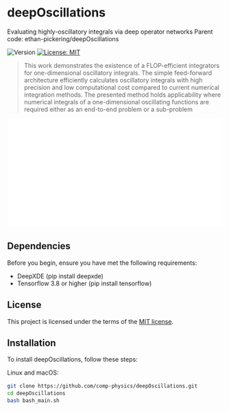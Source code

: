 # deepOscillations

Evaluating highly-oscillatory integrals via deep operator networks
Parent code: ethan-pickering/deepOscillations

![Version](https://img.shields.io/badge/version-1.0-blue)
[![License: MIT](https://img.shields.io/badge/License-MIT-yellow.svg)](#license)


> This work demonstrates the existence of a FLOP-efficient integrators for one-dimensional oscillatory integrals. The simple feed-forward architecture efficiently calculates oscillatory integrals with high precision and low computational cost compared to current numerical integration methods. The presented method holds applicability where numerical integrals of a one-dimensional oscillating functions are required either as an end-to-end problem or a sub-problem

![Project Image or GIF](https://github.com/comp-physics/deepOscillations/blob/master/doc/NN_integral.gif)

## Dependencies

Before you begin, ensure you have met the following requirements:

- DeepXDE (pip install deepxde)
- Tensorflow 3.8 or higher (pip install tensorflow)

## License

<Need to check> This project is licensed under the terms of the [MIT license](https://opensource.org/licenses/MIT). 


## Installation

To install deepOscillations, follow these steps:

Linux and macOS:
```bash
git clone https://github.com/comp-physics/deepOscillations.git
cd deepOscillations
bash bash_main.sh 


